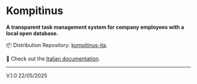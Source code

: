 # Kompitìnus

**A transparent task management system for company employees with a local open database.**

📦 Distribution Repository: [kompitinus-ita](https://github.com/eslamanter/kompitinus-ita).

📄 Check out the [Italian documentation](https://github.com/eslamanter/kompitinus-ita/blob/main/README.md).

---
V.1.0
22/05/2025
